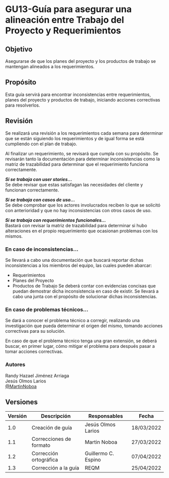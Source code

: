 # GU13-Guía para asegurar una alineación entre Trabajo del Proyecto y Requerimientos


## Objetivo

Asegurarse de que los planes del proyecto y los productos de trabajo se mantengan alineados a los requerimientos.

## Propósito

Esta guía servirá para encontrar inconsistencias entre requerimientos, planes del proyecto y productos de trabajo, iniciando acciones correctivas para resolverlos.



## Revisión

Se realizará una revisión a los requerimientos cada semana para determinar que se están siguiendo los requerimientos y de igual forma se está cumpliendo con el plan de trabajo.   

Al finalizar un requerimiento, se revisará que cumpla con su propósito. Se revisarán tanto la documentación para determinar inconsistencias como la matriz de trazabilidad para determinar que el requerimiento funciona correctamente.    

***Si se trabaja con user stories…***   
Se debe revisar que estas satisfagan las necesidades del cliente y funcionan correctamente.    

***Si se trabaja con casos de uso…***   
Se debe comprobar que los actores  involucrados reciben lo que se solicitó con anterioridad y que no hay inconsistencias con otros casos de uso.    

***Si se trabaja con requerimientos funcionales…***   
Bastará con revisar la matriz de trazabilidad para determinar si hubo alteraciones en el propio requerimiento que ocasionan problemas con los mismos.


### En caso de inconsistencias…

Se llevará a cabo una documentación que buscará reportar dichas inconsistencias a los miembros del equipo, las cuales pueden abarcar:
- Requerimientos
- Planes del Proyecto
- Productos de Trabajo
Se deberá contar con evidencias concisas que puedan demostrar dicha inconsistencia en caso de existir. Se llevará a cabo una junta con el propósito de solucionar dichas inconsistencias.

### En caso de problemas técnicos…

Se dará a conocer el problema técnico a corregir, realizando una investigación que pueda determinar el origen del mismo, tomando acciones correctivas para su solución. 

En caso de que el problema técnico tenga una gran extensión, se deberá buscar, en primer lugar, cómo mitigar el problema para después pasar a tomar acciones correctivas.



### Autores
Randy Hazael Jiménez Arriaga  
Jesús Olmos Larios  
[@MartinNoboa](https://www.github.com/MartinNoboa)

## Versiones

| Versión | Descripción             | Responsables   | Fecha      |
| ------- | ----------------------- | -------------- | ---------- |
| 1.0     | Creación de guía        | Jesús Olmos Larios | 18/03/2022 |
| 1.1     | Correcciones de formato | Martin Noboa | 27/03/2022 |
| 1.2     | Corrección ortográfica  | Guillermo C. Espino | 07/04/2022 |
| 1.3     | Corrección a la guía    | REQM | 25/04/2022 |






